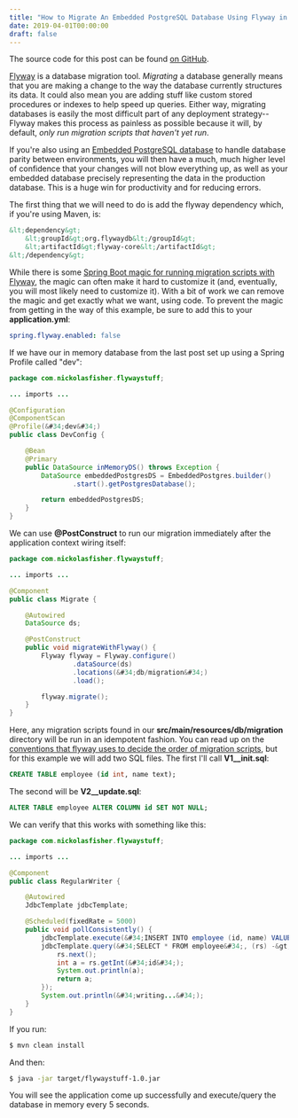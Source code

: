 ```yaml
---
title: "How to Migrate An Embedded PostgreSQL Database Using Flyway in Spring Boot"
date: 2019-04-01T00:00:00
draft: false
---
```


The source code for this post can be found [on GitHub](https://github.com/nfisher23/postgres-flyway-example).

[Flyway](https://flywaydb.org/) is a database migration tool. _Migrating_ a database generally means that you are making a change to the way the database currently structures its data. It could also mean you are adding stuff like custom stored procedures or indexes to help speed up queries. Either way, migrating databases is easily the most difficult part of any deployment strategy--Flyway makes this process as painless as possible because it will, by default, _only run migration scripts that haven&#39;t yet run_.

If you&#39;re also using an [Embedded PostgreSQL database](https://nickolasfisher.com/blog/How-to-Create-an-Embedded-PostgreSQL-Database-With-Spring-Boot) to handle database parity between environments, you will then have a much, much higher level of confidence that your changes will not blow everything up, as well as your embedded database precisely representing the data in the production database. This is a huge win for productivity and for reducing errors.

The first thing that we will need to do is add the flyway dependency which, if you&#39;re using Maven, is:

``` xml
&lt;dependency&gt;
    &lt;groupId&gt;org.flywaydb&lt;/groupId&gt;
    &lt;artifactId&gt;flyway-core&lt;/artifactId&gt;
&lt;/dependency&gt;
```

While there is some [Spring Boot magic for running migration scripts with Flyway](https://docs.spring.io/spring-boot/docs/current/reference/html/howto-database-initialization.html), the magic can often make it hard to customize it (and, eventually, you will most likely need to customize it). With a bit of work we can remove the magic and get exactly what we want, using code. To prevent the magic from getting in the way of this example, be sure to add this to your **application.yml**:

``` yaml
spring.flyway.enabled: false

```

If we have our in memory database from the last post set up using a Spring Profile called &#34;dev&#34;:

``` java
package com.nickolasfisher.flywaystuff;

... imports ...

@Configuration
@ComponentScan
@Profile(&#34;dev&#34;)
public class DevConfig {

    @Bean
    @Primary
    public DataSource inMemoryDS() throws Exception {
        DataSource embeddedPostgresDS = EmbeddedPostgres.builder()
                .start().getPostgresDatabase();

        return embeddedPostgresDS;
    }
}
```

We can use **@PostConstruct** to run our migration immediately after the application context wiring itself:

``` java
package com.nickolasfisher.flywaystuff;

... imports ...

@Component
public class Migrate {

    @Autowired
    DataSource ds;

    @PostConstruct
    public void migrateWithFlyway() {
        Flyway flyway = Flyway.configure()
                .dataSource(ds)
                .locations(&#34;db/migration&#34;)
                .load();

        flyway.migrate();
    }
}
```

Here, any migration scripts found in our **src/main/resources/db/migration** directory will be run in an idempotent fashion. You can read up on the [conventions that flyway uses to decide the order of migration scripts](https://flywaydb.org/getstarted/how), but for this example we will add two SQL files. The first I&#39;ll call **V1\_\_init.sql**:

``` sql
CREATE TABLE employee (id int, name text);
```

The second will be **V2\_\_update.sql**:

``` sql
ALTER TABLE employee ALTER COLUMN id SET NOT NULL;
```

We can verify that this works with something like this:

``` java
package com.nickolasfisher.flywaystuff;

... imports ...

@Component
public class RegularWriter {

    @Autowired
    JdbcTemplate jdbcTemplate;

    @Scheduled(fixedRate = 5000)
    public void pollConsistently() {
        jdbcTemplate.execute(&#34;INSERT INTO employee (id, name) VALUES (1, &#39;jack&#39;)&#34;);
        jdbcTemplate.query(&#34;SELECT * FROM employee&#34;, (rs) -&gt; {
            rs.next();
            int a = rs.getInt(&#34;id&#34;);
            System.out.println(a);
            return a;
        });
        System.out.println(&#34;writing...&#34;);
    }
}

```

If you run:

``` bash
$ mvn clean install
```

And then:

``` bash
$ java -jar target/flywaystuff-1.0.jar
```

You will see the application come up successfully and execute/query the database in memory every 5 seconds.


